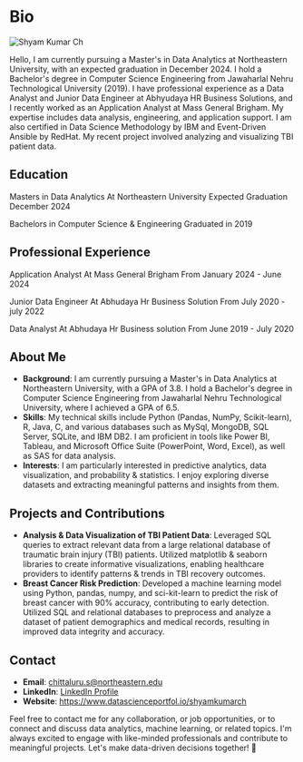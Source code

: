 # Bio

![Shyam Kumar Ch]([https://url_to_your_profile_picture](https://www.linkedin.com/in/shyamkumarchittaluru/))

Hello, I am currently pursuing a Master's in Data Analytics at Northeastern University, with an expected graduation in December 2024. I hold a Bachelor's degree in Computer Science Engineering from Jawaharlal Nehru Technological University (2019). I have professional experience as a Data Analyst and Junior Data Engineer at Abhyudaya HR Business Solutions, and I recently worked as an Application Analyst at Mass General Brigham. My expertise includes data analysis, engineering, and application support. I am also certified in Data Science Methodology by IBM and Event-Driven Ansible by RedHat. My recent project involved analyzing and visualizing TBI patient data.

## Education 
Masters in Data Analytics At Northeastern University Expected Graduation December 2024 

Bachelors in Computer Science & Engineering Graduated in 2019 

## Professional Experience 
Application Analyst At Mass General Brigham From January 2024 - June 2024

Junior Data Engineer At Abhudaya Hr Business Solution From July 2020 - july 2022 

Data Analyst At Abhudaya Hr Business solution From June 2019 - July 2020 

## About Me

- **Background**: I am currently pursuing a Master's in Data Analytics at Northeastern University, with a GPA of 3.8. I hold a Bachelor's degree in Computer Science Engineering from Jawaharlal Nehru Technological University, where I achieved a GPA of 6.5.
- **Skills**: My technical skills include Python (Pandas, NumPy, Scikit-learn), R, Java, C, and various databases such as MySql, MongoDB, SQL Server, SQLite, and IBM DB2. I am proficient in tools like Power BI, Tableau, and Microsoft Office Suite (PowerPoint, Word, Excel), as well as SAS for data analysis.
- **Interests**: I am particularly interested in predictive analytics, data visualization, and probability & statistics. I enjoy exploring diverse datasets and extracting meaningful patterns and insights from them.

## Projects and Contributions

- **Analysis & Data Visualization of TBI Patient Data**: Leveraged SQL queries to extract relevant data from a large relational database of traumatic brain injury (TBI) patients. Utilized matplotlib & seaborn libraries to create informative visualizations, enabling healthcare providers to identify patterns & trends in TBI recovery outcomes.
- **Breast Cancer Risk Prediction**: Developed a machine learning model using Python, pandas, numpy, and sci-kit-learn to predict the risk of breast cancer with 90% accuracy, contributing to early detection. Utilized SQL and relational databases to preprocess and analyze a dataset of patient demographics and medical records, resulting in improved data integrity and accuracy.

## Contact

- **Email**: chittaluru.s@northeastern.edu
- **LinkedIn**: [LinkedIn Profile](https://www.linkedin.com/in/shyamkumarchittaluru/)
- **Website**: https://www.datascienceportfol.io/shyamkumarch 

Feel free to contact me for any collaboration, or job opportunities, or to connect and discuss data analytics, machine learning, or related topics. I'm always excited to engage with like-minded professionals and contribute to meaningful projects. Let's make data-driven decisions together! 🚀
